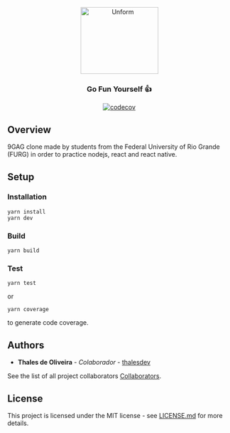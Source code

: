 
<br/><br/>
<p align="center">
  <img src="https://ik.imagekit.io/talia/github/9gag-icon_dV-Opsz5z.png" height="150" width="175" alt="Unform" />
</p>
<h3 align="center">
  Go Fun Yourself 👍
</h3>

<div align="center">

[![codecov](https://codecov.io/gh/teamtalia/9gag-client/branch/main/graph/badge.svg?token=YZ27NUQRRB)](https://codecov.io/gh/teamtalia/9gag-client)

</div>

## Overview
9GAG clone made by students from the Federal University of Rio Grande (FURG) in order to practice nodejs, react and react native.

## Setup
### Installation
```
yarn install
yarn dev
```
### Build
```
yarn build
```
### Test
```
yarn test
```
or 
```
yarn coverage
```
to generate code coverage.


## Authors

* **Thales de Oliveira** - *Colaborador* - [thalesdev](https://github.com/thalesdev)

See the list of all project collaborators [Collaborators](https://github.com/orgs/teamtalia/people).

## License
This project is licensed under the MIT license - see [LICENSE.md](LICENSE.md) for more details.
